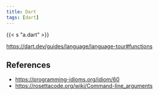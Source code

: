 ```yaml
---
title: Dart
tags: [dart]
---
```


{{< s "a.dart" >}}

<https://dart.dev/guides/language/language-tour#functions>

## References

- <https://programming-idioms.org/idiom/60>
- <https://rosettacode.org/wiki/Command-line_arguments>
